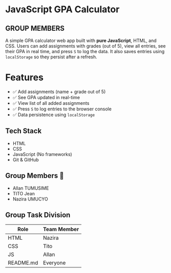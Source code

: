 #  JavaScript GPA Calculator
## GROUP MEMBERS


A simple GPA calculator web app built with **pure JavaScript**, HTML, and CSS. Users can add assignments with grades (out of 5), view all entries, see their GPA in real time, and press `S` to log the data. It also saves entries using `localStorage` so they persist after a refresh.

# Features

- ✅ Add assignments (name + grade out of 5)
- ✅ See GPA updated in real-time
- ✅ View list of all added assignments
- ✅ Press `S` to log entries to the browser console
- ✅ Data persistence using `localStorage`


## Tech Stack

- HTML
- CSS
- JavaScript (No frameworks)
- Git & GitHub

## Group Members 👥

- Allan TUMUSIME
- TITO Jean
- Nazira UMUCYO

## Group Task Division

| Role      | Team Member |
|-----------|-------------|
| HTML      | Nazira      |
| CSS       | Tito        |
| JS        | Allan       |
| README.md | Everyone    |


    


